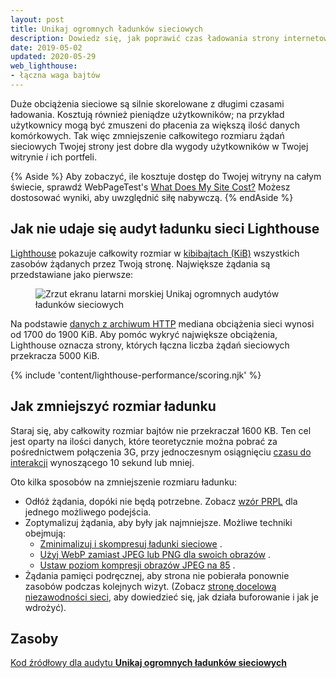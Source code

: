 ```yaml
---
layout: post
title: Unikaj ogromnych ładunków sieciowych
description: Dowiedz się, jak poprawić czas ładowania strony internetowej, zmniejszając całkowity rozmiar plików zasobów, które udostępniasz użytkownikom.
date: 2019-05-02
updated: 2020-05-29
web_lighthouse:
- łączna waga bajtów
---
```


Duże obciążenia sieciowe są silnie skorelowane z długimi czasami ładowania. Kosztują również pieniądze użytkowników; na przykład użytkownicy mogą być zmuszeni do płacenia za większą ilość danych komórkowych. Tak więc zmniejszenie całkowitego rozmiaru żądań sieciowych Twojej strony jest dobre dla wygody użytkowników w Twojej witrynie *i* ich portfeli.

{% Aside %} Aby zobaczyć, ile kosztuje dostęp do Twojej witryny na całym świecie, sprawdź WebPageTest's [What Does My Site Cost?](https://whatdoesmysitecost.com/) Możesz dostosować wyniki, aby uwzględnić siłę nabywczą. {% endAside %}

## Jak nie udaje się audyt ładunku sieci Lighthouse

[Lighthouse](https://developers.google.com/web/tools/lighthouse/) pokazuje całkowity rozmiar w [kibibajtach (KiB)](https://en.wikipedia.org/wiki/Kibibyte) wszystkich zasobów żądanych przez Twoją stronę. Największe żądania są przedstawiane jako pierwsze:

<figure class="w-figure"><img class="w-screenshot" src="total-byte-weight.png" alt="Zrzut ekranu latarni morskiej Unikaj ogromnych audytów ładunków sieciowych"></figure>

Na podstawie [danych z archiwum HTTP](https://httparchive.org/reports/state-of-the-web?start=latest#bytesTotal) mediana obciążenia sieci wynosi od 1700 do 1900 KiB. Aby pomóc wykryć największe obciążenia, Lighthouse oznacza strony, których łączna liczba żądań sieciowych przekracza 5000 KiB.

{% include 'content/lighthouse-performance/scoring.njk' %}

## Jak zmniejszyć rozmiar ładunku

Staraj się, aby całkowity rozmiar bajtów nie przekraczał 1600 KB. Ten cel jest oparty na ilości danych, które teoretycznie można pobrać za pośrednictwem połączenia 3G, przy jednoczesnym osiągnięciu [czasu do interakcji](/interactive) wynoszącego 10 sekund lub mniej.

Oto kilka sposobów na zmniejszenie rozmiaru ładunku:

- Odłóż żądania, dopóki nie będą potrzebne. Zobacz [wzór PRPL](/apply-instant-loading-with-prpl) dla jednego możliwego podejścia.
- Zoptymalizuj żądania, aby były jak najmniejsze. Możliwe techniki obejmują:
    - [Zminimalizuj i skompresuj ładunki sieciowe](/reduce-network-payloads-using-text-compression) .
    - [Użyj WebP zamiast JPEG lub PNG dla swoich obrazów](/serve-images-webp) .
    - [Ustaw poziom kompresji obrazów JPEG na 85](/use-imagemin-to-compress-images) .
- Żądania pamięci podręcznej, aby strona nie pobierała ponownie zasobów podczas kolejnych wizyt. (Zobacz [stronę docelową niezawodności sieci,](/reliable) aby dowiedzieć się, jak działa buforowanie i jak je wdrożyć).

## Zasoby

[Kod źródłowy dla audytu **Unikaj ogromnych ładunków sieciowych**](https://github.com/GoogleChrome/lighthouse/blob/master/lighthouse-core/audits/byte-efficiency/total-byte-weight.js)
